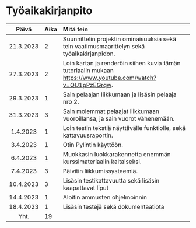 # Työaikakirjanpito

| Päivä | Aika | Mitä tein |
| :----:|:-----| :-----|
| 21.3.2023 | 2 | Suunnittelin projektin ominaisuuksia sekä tein vaatimusmaarittelyn sekä työaikakirjanpidon. |
| 27.3.2023 | 2 | Loin kartan ja renderöin siihen kuvia tämän tutoriaalin mukaan https://www.youtube.com/watch?v=QU1pPzEGrqw. |
| 29.3.2023 | 1 | Sain pelaajan liikkumaan ja lisäsin pelaaja nro 2. |
| 31.3.2023 | 3 | Sain molemmat pelaajat liikkumaan vuoroillansa, ja sain vuorot vähenemään. |
| 1.4.2023 | 1 | Loin testin tekstiä näyttävälle funktiolle, sekä kattavuusraportin. |
| 3.4.2023 | 1 | Otin Pylintin käyttöön. |
| 6.4.2023 | 1 | Muokkasin luokkarakennetta enemmän kurssimateriaalin kaltaiseksi. |
| 7.4.2023 | 3 | Päivitin liikkumissysteemiä. |
| 10.4.2023 | 3 | Lisäsin testikattavuutta sekä lisäsin kaapattavat liput |
| 14.4.2023 | 1 | Aloitin ammusten ohjelmoinnin |
| 18.4.2023 | 1 | Lisäsin testejä sekä dokumentaatiota |
| Yht. | 19 | |